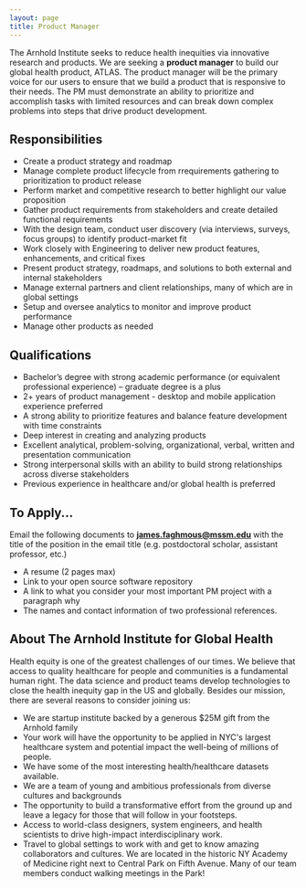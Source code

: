 ```yaml
---
layout: page
title: Product Manager
---
```


The Arnhold Institute seeks to reduce health inequities via innovative research and products. We are seeking a **product manager** to build our global health product, ATLAS. The product manager will be the primary voice for our users to ensure that we build a product that is responsive to their needs. The PM must demonstrate an ability to prioritize and accomplish tasks with limited resources and can break down complex problems into steps that drive product development.

## Responsibilities

- Create a product strategy and roadmap
- Manage complete product lifecycle from r­­requirements gathering to prioritization to product release
- Perform market and competitive research to better highlight our value proposition
- Gather product requirements from stakeholders and create detailed functional requirements
- With the design team, conduct user discovery (via interviews, surveys, focus groups) to identify product-market fit
- Work closely with Engineering to deliver new product features, enhancements, and critical fixes
- Present product strategy, roadmaps, and solutions to both external and internal stakeholders
- Manage external partners and client relationships, many of which are in global settings
- Setup and oversee analytics to monitor and improve product performance
- Manage other products as needed

## Qualifications

- Bachelor’s degree with strong academic performance (or equivalent professional experience) – graduate degree is a plus
- 2+ years of product management - desktop and mobile application experience preferred
- A strong ability to prioritize features and balance feature development with time constraints
- Deep interest in creating and analyzing products
- Excellent analytical, problem-solving, organizational, verbal, written and presentation communication 
- Strong interpersonal skills with an ability to build strong relationships across diverse stakeholders
- Previous experience in healthcare and/or global health is preferred

## To Apply...

Email the following documents to **james.faghmous@mssm.edu** with the title of the position in the email title (e.g. postdoctoral scholar, assistant professor, etc.)

- A resume (2 pages max)
- Link to your open source software repository
- A link to what you consider your most important PM project with a paragraph why
- The names and contact information of two professional references.

## About The Arnhold Institute for Global Health

Health equity is one of the greatest challenges of our times. We believe that access to quality healthcare for people and communities is a fundamental human right. The data science and product teams develop technologies to close the health inequity gap in the US and globally. Besides our mission, there are several reasons to consider joining us:

- We are startup institute backed by a generous $25M gift from the Arnhold family
- Your work will have the opportunity to be applied in NYC's largest healthcare system and potential impact the well-being of millions of people.
- We have some of the most interesting health/healthcare datasets available.
- We are a team of young and ambitious professionals from diverse cultures and backgrounds
- The opportunity to build a transformative effort from the ground up and leave a legacy for those that will follow in your footsteps.
- Access to world-class designers, system engineers, and health scientists to drive high-impact interdisciplinary work.
- Travel to global settings to work with and get to know amazing collaborators and cultures.
We are located in the historic NY Academy of Medicine right next to Central Park on Fifth Avenue. Many of our team members conduct walking meetings in the Park!